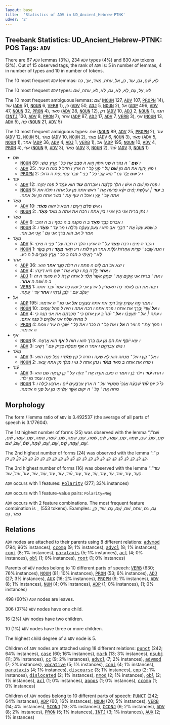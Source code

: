 ```yaml
---
layout: base
title:  'Statistics of ADV in UD_Ancient_Hebrew-PTNK'
udver: '2'
---
```


## Treebank Statistics: UD_Ancient_Hebrew-PTNK: POS Tags: `ADV`

There are 67 `ADV` lemmas (3%), 234 `ADV` types (4%) and 830 `ADV` tokens (2%).
Out of 15 observed tags, the rank of `ADV` is: 5 in number of lemmas, 4 in number of types and 10 in number of tokens.

The 10 most frequent `ADV` lemmas: <em>לא, שׁם, גם, עוד, כן, אל, עתה, מאד, אך, כה</em>

The 10 most frequent `ADV` types:  <em>לא, אַל, גַּם, לֹ֣א, לֹ֥א, גם, לֹֽא, לֹא, עתה, שׁם</em>

The 10 most frequent ambiguous lemmas: <em>שׁם</em> (<tt><a href="hbo_ptnk-pos-NOUN.html">NOUN</a></tt> 127, <tt><a href="hbo_ptnk-pos-ADV.html">ADV</a></tt> 107, <tt><a href="hbo_ptnk-pos-PROPN.html">PROPN</a></tt> 14), <em>עוד</em> (<tt><a href="hbo_ptnk-pos-ADV.html">ADV</a></tt> 51, <tt><a href="hbo_ptnk-pos-NOUN.html">NOUN</a></tt> 6, <tt><a href="hbo_ptnk-pos-VERB.html">VERB</a></tt> 1), <em>כן</em> (<tt><a href="hbo_ptnk-pos-ADV.html">ADV</a></tt> 50, <tt><a href="hbo_ptnk-pos-ADJ.html">ADJ</a></tt> 5, <tt><a href="hbo_ptnk-pos-NOUN.html">NOUN</a></tt> 2), <em>אל</em> (<tt><a href="hbo_ptnk-pos-ADP.html">ADP</a></tt> 496, <tt><a href="hbo_ptnk-pos-ADV.html">ADV</a></tt> 47, <tt><a href="hbo_ptnk-pos-NOUN.html">NOUN</a></tt> 32, <tt><a href="hbo_ptnk-pos-PRON.html">PRON</a></tt> 4), <em>מאד</em> (<tt><a href="hbo_ptnk-pos-ADV.html">ADV</a></tt> 28, <tt><a href="hbo_ptnk-pos-NOUN.html">NOUN</a></tt> 12), <em>רק</em> (<tt><a href="hbo_ptnk-pos-ADV.html">ADV</a></tt> 10, <tt><a href="hbo_ptnk-pos-ADJ.html">ADJ</a></tt> 2, <tt><a href="hbo_ptnk-pos-NOUN.html">NOUN</a></tt> 1), <em>הנה</em> (<tt><a href="hbo_ptnk-pos-INTJ.html">INTJ</a></tt> 130, <tt><a href="hbo_ptnk-pos-ADV.html">ADV</a></tt> 8, <tt><a href="hbo_ptnk-pos-PRON.html">PRON</a></tt> 7), <em>אחר</em> (<tt><a href="hbo_ptnk-pos-ADP.html">ADP</a></tt> 87, <tt><a href="hbo_ptnk-pos-ADJ.html">ADJ</a></tt> 17, <tt><a href="hbo_ptnk-pos-ADV.html">ADV</a></tt> 7, <tt><a href="hbo_ptnk-pos-VERB.html">VERB</a></tt> 3), <em>אף</em> (<tt><a href="hbo_ptnk-pos-NOUN.html">NOUN</a></tt> 13, <tt><a href="hbo_ptnk-pos-ADV.html">ADV</a></tt> 5), <em>פה</em> (<tt><a href="hbo_ptnk-pos-NOUN.html">NOUN</a></tt> 21, <tt><a href="hbo_ptnk-pos-ADV.html">ADV</a></tt> 5)

The 10 most frequent ambiguous types:  <em>שׁם</em> (<tt><a href="hbo_ptnk-pos-NOUN.html">NOUN</a></tt> 89, <tt><a href="hbo_ptnk-pos-ADV.html">ADV</a></tt> 25, <tt><a href="hbo_ptnk-pos-PROPN.html">PROPN</a></tt> 2), <em>עוד</em> (<tt><a href="hbo_ptnk-pos-ADV.html">ADV</a></tt> 12, <tt><a href="hbo_ptnk-pos-NOUN.html">NOUN</a></tt> 5), <em>מְאֹֽד</em> (<tt><a href="hbo_ptnk-pos-ADV.html">ADV</a></tt> 10, <tt><a href="hbo_ptnk-pos-NOUN.html">NOUN</a></tt> 2), <em>מְאֹ֑ד</em> (<tt><a href="hbo_ptnk-pos-ADV.html">ADV</a></tt> 6, <tt><a href="hbo_ptnk-pos-NOUN.html">NOUN</a></tt> 3), <em>מְאֹ֖ד</em> (<tt><a href="hbo_ptnk-pos-ADV.html">ADV</a></tt> 5, <tt><a href="hbo_ptnk-pos-NOUN.html">NOUN</a></tt> 1), <em>אחר</em> (<tt><a href="hbo_ptnk-pos-ADP.html">ADP</a></tt> 36, <tt><a href="hbo_ptnk-pos-ADV.html">ADV</a></tt> 4, <tt><a href="hbo_ptnk-pos-ADJ.html">ADJ</a></tt> 1, <tt><a href="hbo_ptnk-pos-VERB.html">VERB</a></tt> 1), <em>אל</em> (<tt><a href="hbo_ptnk-pos-ADP.html">ADP</a></tt> 195, <tt><a href="hbo_ptnk-pos-NOUN.html">NOUN</a></tt> 10, <tt><a href="hbo_ptnk-pos-ADV.html">ADV</a></tt> 4, <tt><a href="hbo_ptnk-pos-PRON.html">PRON</a></tt> 4), <em>אף</em> (<tt><a href="hbo_ptnk-pos-NOUN.html">NOUN</a></tt> 9, <tt><a href="hbo_ptnk-pos-ADV.html">ADV</a></tt> 3), <em>מְאֹ֔ד</em> (<tt><a href="hbo_ptnk-pos-ADV.html">ADV</a></tt> 3, <tt><a href="hbo_ptnk-pos-NOUN.html">NOUN</a></tt> 2), <em>עֹ֜וד</em> (<tt><a href="hbo_ptnk-pos-ADV.html">ADV</a></tt> 3, <tt><a href="hbo_ptnk-pos-NOUN.html">NOUN</a></tt> 1)


* <em>שׁם</em>
  * <tt><a href="hbo_ptnk-pos-NOUN.html">NOUN</a></tt> 89: <em>ו <b>שׁם</b> ־ ה נהר ה שׁני גִּיחֹ֑ון ה֣וּא ה סבב אֵ֖ת כָּל ־ אֶ֥רֶץ כּֽוּשׁ ׃</em>
  * <tt><a href="hbo_ptnk-pos-ADV.html">ADV</a></tt> 25: <em>ו פוץ יְהוָ֥ה את הם מן <b>שׁם</b> עַל ־ פְּנֵ֣י כָל ־ ה ארץ ו חדל ל בנה ה עיר ׃</em>
  * <tt><a href="hbo_ptnk-pos-PROPN.html">PROPN</a></tt> 2: <em>ו ל <b>שׁם</b> יֻלַּ֖ד גַּם ־ ה֑וּא אֲבִי֙ כָּל ־ בְּנֵי ־ עֵ֔בֶר אֲחִ֖י יֶ֥פֶת ה גדול ׃</em>
* <em>עוד</em>
  * <tt><a href="hbo_ptnk-pos-ADV.html">ADV</a></tt> 12: <em>ו פנה מן שׁם ה אישׁ ו הלך סְדֹ֑מָה ו אברהם <b>עוד</b> הוא עֹמֵ֖ד ל פנה יְהוָֽה ׃</em>
  * <tt><a href="hbo_ptnk-pos-NOUN.html">NOUN</a></tt> 5: <em>ב <b>עוד</b> ׀ שְׁלֹ֣שֶׁת יָמִ֗ים יִשָּׂ֨א פַרְעֹ֤ה אֶת ־ ראשׁ אתה מן על אתה ו תלה את אתה עַל ־ עֵ֑ץ ו אכל ה עוף אֶת ־ בשׂר אתה מן על אתה ׃</em>
* <em>מְאֹֽד</em>
  * <tt><a href="hbo_ptnk-pos-ADV.html">ADV</a></tt> 10: <em>ו אישׁ סְדֹ֔ם רָעִ֖ים ו חטא ל יהוה <b>מְאֹֽד</b> ׃</em>
  * <tt><a href="hbo_ptnk-pos-NOUN.html">NOUN</a></tt> 2: <em>ו נתן ברית אני בין אני ו בין אתה ו רבה את אתה ב מאד <b>מְאֹֽד</b> ׃</em>
* <em>מְאֹ֑ד</em>
  * <tt><a href="hbo_ptnk-pos-ADV.html">ADV</a></tt> 6: <em>ו אברם כָּבֵ֣ד <b>מְאֹ֑ד</b> ב ה מקנה ב ה כסף ו ב ה זהב ׃</em>
  * <tt><a href="hbo_ptnk-pos-NOUN.html">NOUN</a></tt> 3: <em>כ שׁמע עֵשָׂו֙ אֶת ־ דִּבְרֵ֣י אב הוא ו צעק צְעָקָ֔ה גְּדֹלָ֥ה ו מר עַד ־ <b>מְאֹ֑ד</b> ו אמר ל אב הוא ברך אני גַם ־ אָ֖נִי אב אני ׃</em>
* <em>מְאֹ֖ד</em>
  * <tt><a href="hbo_ptnk-pos-ADV.html">ADV</a></tt> 5: <em>ו גבר ה מים ו רבה <b>מְאֹ֖ד</b> עַל ־ ה ארץ ו הלך ה תבה עַל ־ פְּנֵ֥י ה מים ׃</em>
  * <tt><a href="hbo_ptnk-pos-NOUN.html">NOUN</a></tt> 1: <em>ו הנה שֶֽׁבַע ־ פָּרֹ֤ות אֲחֵרֹות֙ עֹלֹ֣ות אחר הן דַּלֹּ֨ות ו רע תֹּ֛אַר <b>מְאֹ֖ד</b> ו רק בָּשָׂ֑ר לֹֽא ־ רָאִ֧יתִי כ הנה ב כל ־ אֶ֥רֶץ מִצְרַ֖יִם ל ה רע ׃</em>
* <em>אחר</em>
  * <tt><a href="hbo_ptnk-pos-ADP.html">ADP</a></tt> 36: <em>ו יצא אל הם לֹ֖וט ה פתח ו ה דלת סָגַ֥ר <b>אחר</b> הוא ׃</em>
  * <tt><a href="hbo_ptnk-pos-ADV.html">ADV</a></tt> 4: <em>ו <b>אחר</b> יָ֣לְדָה בַּ֑ת ו קרא אֶת ־ שׁם היא דִּינָֽה ׃</em>
  * <tt><a href="hbo_ptnk-pos-ADJ.html">ADJ</a></tt> 1: <em>ו את ־ ברית אני אָקִ֣ים אֶת ־ יִצְחָ֑ק אֲשֶׁר֩ תֵּלֵ֨ד ל אתה שָׂרָה֙ ל ה מועד ה זה ב ה שׁנה ה <b>אחר</b> ׃</em>
  * <tt><a href="hbo_ptnk-pos-VERB.html">VERB</a></tt> 1: <em>ו צוה את הם לֵאמֹ֔ר כֹּ֣ה תֹאמְר֔וּן ל אדון אני ל עשׂו כֹּ֤ה אָמַר֙ עבד אתה יַעֲקֹ֔ב עִם ־ לָבָ֣ן גַּ֔רְתִּי ו <b>אחר</b> עַד ־ עָֽתָּה ׃</em>
* <em>אל</em>
  * <tt><a href="hbo_ptnk-pos-ADP.html">ADP</a></tt> 195: <em>ו אמר מֶ֣ה עָשִׂ֑יתָ קֹ֚ול דְּמֵ֣י אח אתה צֹעֲקִ֥ים <b>אל</b> אני מִן ־ ה אדמה ׃</em>
  * <tt><a href="hbo_ptnk-pos-NOUN.html">NOUN</a></tt> 10: <em>ו <b>אל</b> שַׁדַּי֙ יְבָרֵ֣ךְ את אתה ו פרה אתה ו רבה אתה ו היה ל קהל עַמִּֽים ׃</em>
  * <tt><a href="hbo_ptnk-pos-ADV.html">ADV</a></tt> 4: <em>ו עתה ׀ אַל ־ תֵּעָ֣צְב֗וּ ו <b>אל</b> ־ יִ֨חַר֙ ב עין אתם כִּֽי ־ מְכַרְתֶּ֥ם את אני הֵ֑נָּה כִּ֣י ל מחיה שׁלח אני אֱלֹהִ֖ים ל פנה אתם ׃</em>
  * <tt><a href="hbo_ptnk-pos-PRON.html">PRON</a></tt> 4: <em>ו הפך אֶת ־ ה עיר ה <b>אל</b> ו את כָּל ־ ה ככר ו את כָּל ־ יֹשְׁבֵ֣י ה עיר ו צמח ה אדמה ׃</em>
* <em>אף</em>
  * <tt><a href="hbo_ptnk-pos-NOUN.html">NOUN</a></tt> 9: <em>ו יצא יֹוסֵ֛ף את הם מן עם ברך הוא ו חוה ל <b>אף</b> הוא אָֽרְצָה ׃</em>
  * <tt><a href="hbo_ptnk-pos-ADV.html">ADV</a></tt> 3: <em>ו נגשׁ אַבְרָהָ֖ם ו אמר ה <b>אף</b> תִּסְפֶּ֔ה צַדִּ֖יק עִם ־ רָשָֽׁע ׃</em>
* <em>מְאֹ֔ד</em>
  * <tt><a href="hbo_ptnk-pos-ADV.html">ADV</a></tt> 3: <em>ו אל ־ קַ֥יִן ו אל ־ מנחה הוא לֹ֣א שָׁעָ֑ה ו חרה ל קין <b>מְאֹ֔ד</b> ו נפל פנה הוא ׃</em>
  * <tt><a href="hbo_ptnk-pos-NOUN.html">NOUN</a></tt> 2: <em>ו פרה את אתה ב מאד <b>מְאֹ֔ד</b> ו נתן אתה ל גוי ו מלך מן אתה יֵצֵֽאוּ ׃</em>
* <em>עֹ֜וד</em>
  * <tt><a href="hbo_ptnk-pos-ADV.html">ADV</a></tt> 3: <em>ו הרה <b>עֹ֜וד</b> ו ילד בֵּ֗ן ו אמר ה פעם אֹודֶ֣ה אֶת ־ יְהוָ֔ה עַל ־ כֵּ֛ן קָרְאָ֥ה שׁם הוא יְהוּדָ֑ה ו עמד מן ילד ׃</em>
  * <tt><a href="hbo_ptnk-pos-NOUN.html">NOUN</a></tt> 1: <em>כִּי֩ ל יום <b>עֹ֜וד</b> שִׁבְעָ֗ה אָֽנֹכִי֙ מַמְטִ֣יר עַל ־ ה ארץ אַרְבָּעִ֣ים יֹ֔ום ו ארבע לָ֑יְלָה ו מחה אֶֽת ־ כָּל ־ ה יקום אֲשֶׁ֣ר עָשִׂ֔יתִי מן על פְּנֵ֥י ה אדמה ׃</em>

## Morphology

The form / lemma ratio of `ADV` is 3.492537 (the average of all parts of speech is 3.177604).

The 1st highest number of forms (25) was observed with the lemma “שׁם”: <em>שָּׁ֣ם, שָּׁם֙, שָֽׁם, שָֽׁמָּה, שָׁ֑ם, שָׁ֑מָּה, שָׁ֔ם, שָׁ֔מָּה, שָׁ֖ם, שָׁ֖מָּה, שָׁ֗ם, שָׁ֗מָּה, שָׁ֚מָּה, שָׁ֛ם, שָׁ֛מָּה, שָׁ֞ם, שָׁ֣ם, שָׁ֣מָּה, שָׁ֤ם, שָׁ֥ם, שָׁ֧ם, שָׁ֨מָּה֙, שָׁם֒, שָׁם֙, שׁם</em>.

The 2nd highest number of forms (24) was observed with the lemma “כן”: <em>כֵ֑ן, כֵ֔ן, כֵ֖ן, כֵ֗ן, כֵ֞ן, כֵ֣ן, כֵ֥ן, כֵּ֔ן, כֵּ֕ן, כֵּ֖ן, כֵּ֗ן, כֵּ֛ן, כֵּ֞ן, כֵּ֡ן, כֵּ֣ן, כֵּ֤ן, כֵּ֥ן, כֵּֽן, כֵּן֙, כֵֽן, כֵן֙, כֵן֩, כֶּן, כן</em>.

The 3rd highest number of forms (16) was observed with the lemma “עוד”: <em>הָעֵ֣ד, עֹ֑וד, עֹ֔וד, עֹ֖ד, עֹ֖וד, עֹ֚ד, עֹ֚וד, עֹ֛וד, עֹ֜וד, עֹ֤וד, עֹ֥וד, עֹֽוד, עֹוד, עֹוד֙, עֹוד֮, עוד</em>.

`ADV` occurs with 1 features: <tt><a href="hbo_ptnk-feat-Polarity.html">Polarity</a></tt> (277; 33% instances)

`ADV` occurs with 1 feature-value pairs: `Polarity=Neg`

`ADV` occurs with 2 feature combinations.
The most frequent feature combination is `_` (553 tokens).
Examples: <em>גַּם, גם, עתה, שׁם, שָׁ֖ם, גַם, עוד, כֵּ֥ן, מְאֹֽד, גַּ֣ם</em>


## Relations

`ADV` nodes are attached to their parents using 8 different relations: <tt><a href="hbo_ptnk-dep-advmod.html">advmod</a></tt> (794; 96% instances), <tt><a href="hbo_ptnk-dep-ccomp.html">ccomp</a></tt> (9; 1% instances), <tt><a href="hbo_ptnk-dep-advcl.html">advcl</a></tt> (8; 1% instances), <tt><a href="hbo_ptnk-dep-conj.html">conj</a></tt> (8; 1% instances), <tt><a href="hbo_ptnk-dep-parataxis.html">parataxis</a></tt> (5; 1% instances), <tt><a href="hbo_ptnk-dep-acl.html">acl</a></tt> (4; 0% instances), <tt><a href="hbo_ptnk-dep-obl.html">obl</a></tt> (1; 0% instances), <tt><a href="hbo_ptnk-dep-root.html">root</a></tt> (1; 0% instances)

Parents of `ADV` nodes belong to 10 different parts of speech: <tt><a href="hbo_ptnk-pos-VERB.html">VERB</a></tt> (630; 76% instances), <tt><a href="hbo_ptnk-pos-NOUN.html">NOUN</a></tt> (81; 10% instances), <tt><a href="hbo_ptnk-pos-PRON.html">PRON</a></tt> (53; 6% instances), <tt><a href="hbo_ptnk-pos-ADJ.html">ADJ</a></tt> (27; 3% instances), <tt><a href="hbo_ptnk-pos-AUX.html">AUX</a></tt> (16; 2% instances), <tt><a href="hbo_ptnk-pos-PROPN.html">PROPN</a></tt> (9; 1% instances), <tt><a href="hbo_ptnk-pos-ADV.html">ADV</a></tt> (8; 1% instances), <tt><a href="hbo_ptnk-pos-NUM.html">NUM</a></tt> (4; 0% instances), <tt><a href="hbo_ptnk-pos-ADP.html">ADP</a></tt> (1; 0% instances),  (1; 0% instances)

498 (60%) `ADV` nodes are leaves.

306 (37%) `ADV` nodes have one child.

16 (2%) `ADV` nodes have two children.

10 (1%) `ADV` nodes have three or more children.

The highest child degree of a `ADV` node is 5.

Children of `ADV` nodes are attached using 18 different relations: <tt><a href="hbo_ptnk-dep-punct.html">punct</a></tt> (242; 64% instances), <tt><a href="hbo_ptnk-dep-case.html">case</a></tt> (60; 16% instances), <tt><a href="hbo_ptnk-dep-mark.html">mark</a></tt> (13; 3% instances), <tt><a href="hbo_ptnk-dep-nsubj.html">nsubj</a></tt> (11; 3% instances), <tt><a href="hbo_ptnk-dep-cc.html">cc</a></tt> (9; 2% instances), <tt><a href="hbo_ptnk-dep-advcl.html">advcl</a></tt> (7; 2% instances), <tt><a href="hbo_ptnk-dep-advmod.html">advmod</a></tt> (7; 2% instances), <tt><a href="hbo_ptnk-dep-vocative.html">vocative</a></tt> (5; 1% instances), <tt><a href="hbo_ptnk-dep-conj.html">conj</a></tt> (4; 1% instances), <tt><a href="hbo_ptnk-dep-parataxis.html">parataxis</a></tt> (4; 1% instances), <tt><a href="hbo_ptnk-dep-discourse.html">discourse</a></tt> (3; 1% instances), <tt><a href="hbo_ptnk-dep-cop.html">cop</a></tt> (2; 1% instances), <tt><a href="hbo_ptnk-dep-dislocated.html">dislocated</a></tt> (2; 1% instances), <tt><a href="hbo_ptnk-dep-nmod.html">nmod</a></tt> (2; 1% instances), <tt><a href="hbo_ptnk-dep-obl.html">obl</a></tt> (2; 1% instances), <tt><a href="hbo_ptnk-dep-acl.html">acl</a></tt> (1; 0% instances), <tt><a href="hbo_ptnk-dep-appos.html">appos</a></tt> (1; 0% instances), <tt><a href="hbo_ptnk-dep-ccomp.html">ccomp</a></tt> (1; 0% instances)

Children of `ADV` nodes belong to 10 different parts of speech: <tt><a href="hbo_ptnk-pos-PUNCT.html">PUNCT</a></tt> (242; 64% instances), <tt><a href="hbo_ptnk-pos-ADP.html">ADP</a></tt> (60; 16% instances), <tt><a href="hbo_ptnk-pos-NOUN.html">NOUN</a></tt> (20; 5% instances), <tt><a href="hbo_ptnk-pos-VERB.html">VERB</a></tt> (14; 4% instances), <tt><a href="hbo_ptnk-pos-SCONJ.html">SCONJ</a></tt> (13; 3% instances), <tt><a href="hbo_ptnk-pos-CCONJ.html">CCONJ</a></tt> (9; 2% instances), <tt><a href="hbo_ptnk-pos-ADV.html">ADV</a></tt> (8; 2% instances), <tt><a href="hbo_ptnk-pos-PRON.html">PRON</a></tt> (5; 1% instances), <tt><a href="hbo_ptnk-pos-INTJ.html">INTJ</a></tt> (3; 1% instances), <tt><a href="hbo_ptnk-pos-AUX.html">AUX</a></tt> (2; 1% instances)

